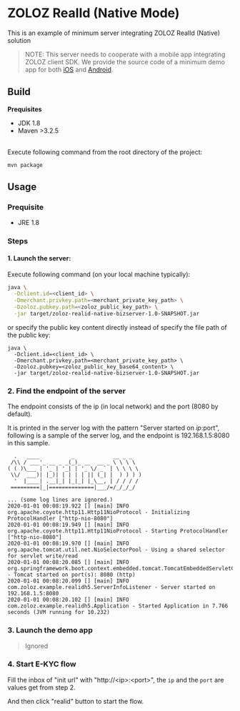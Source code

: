 # ZOLOZ RealId (Native Mode) 

This is an example of minimum server integrating ZOLOZ RealId (Native) solution
> NOTE: This server needs to cooperate with a mobile app integrating ZOLOZ client SDK. We provide the source code of a minimum demo app for both [iOS](https://github.com/zoloz-pte-ltd/zoloz-demo-ios) and [Android](https://github.com/zoloz-pte-ltd/zoloz-demo-android).


## Build
**Prequisites**

- JDK 1.8
- Maven >3.2.5

<br />Execute following command from the root directory of the project:
```shell
mvn package
```

## Usage
### Prequisite
- JRE 1.8

### Steps
#### 1. Launch the server:
Execute following command (on your local machine typically):
    
```sh
java \
  -Dclient.id=<client_id> \
  -Dmerchant.privkey.path=<merchant_private_key_path> \
  -Dzoloz.pubkey.path=<zoloz_public_key_path> \
  -jar target/zoloz-realid-native-bizserver-1.0-SNAPSHOT.jar
```
 
 or specify the public key content directly instead of specify the file path of the public key:
 ```shell
 java \
   -Dclient.id=<client_id> \
   -Dmerchant.privkey.path=<merchant_private_key_path> \
   -Dzoloz.pubkey=<zoloz_public_key_base64_content> \
   -jar target/zoloz-realid-native-bizserver-1.0-SNAPSHOT.jar
 ```
 
 ### 2. Find the endpoint of the server
 
 The endpoint consists of the ip (in local network) and the port (8080 by default). 
 
 It is printed in the server log with the pattern "Server started on $ip:$port", following is a sample of the server log, and the endpoint is 192.168.1.5:8080 in this sample.
 ```plain
   .   ____          _            __ _ _
  /\\ / ___'_ __ _ _(_)_ __  __ _ \ \ \ \
 ( ( )\___ | '_ | '_| | '_ \/ _` | \ \ \ \
  \\/  ___)| |_)| | | | | || (_| |  ) ) ) )
   '  |____| .__|_| |_|_| |_\__, | / / / /
  =========|_|==============|___/=/_/_/_/
 
 ... (some log lines are ignored.)
 2020-01-01 00:08:19.922 [] [main] INFO  org.apache.coyote.http11.Http11NioProtocol - Initializing ProtocolHandler ["http-nio-8080"]
 2020-01-01 00:08:19.949 [] [main] INFO  org.apache.coyote.http11.Http11NioProtocol - Starting ProtocolHandler ["http-nio-8080"]
 2020-01-01 00:08:19.970 [] [main] INFO  org.apache.tomcat.util.net.NioSelectorPool - Using a shared selector for servlet write/read
 2020-01-01 00:08:20.085 [] [main] INFO  org.springframework.boot.context.embedded.tomcat.TomcatEmbeddedServletContainer - Tomcat started on port(s): 8080 (http)
 2020-01-01 00:08:20.099 [] [main] INFO  com.zoloz.example.realidh5.ServerInfoListener - Server started on 192.168.1.5:8080
 2020-01-01 00:08:20.102 [] [main] INFO  com.zoloz.example.realidh5.Application - Started Application in 7.766 seconds (JVM running for 10.232)
 ```
 
### 3. Launch the demo app
> Ignored

### 4. Start E-KYC flow
Fill the inbox of "init url" with "http://\<ip\>:\<port\>", the `ip` and the `port` are values get from step 2.

And then click "realid" button to start the flow.
